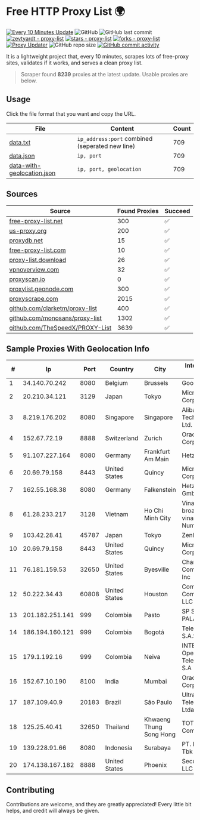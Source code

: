 
# Free HTTP Proxy List 🌍

[![Every 10 Minutes Update](https://github.com/mertguvencli/http-proxy-list/actions/workflows/main.yml/badge.svg?branch=main)](https://github.com/mertguvencli/http-proxy-list/actions/workflows/main.yml)
![GitHub](https://img.shields.io/github/license/mertguvencli/http-proxy-list)
![GitHub last commit](https://img.shields.io/github/last-commit/mertguvencli/http-proxy-list)
[![zevtyardt - proxy-list](https://img.shields.io/static/v1?label=zevtyardt&message=proxy-list&color=blue&logo=github)](https://github.com/zevtyardt/proxy-list "Go to GitHub repo")
[![stars - proxy-list](https://img.shields.io/github/stars/zevtyardt/proxy-list?style=social)](https://github.com/zevtyardt/proxy-list)
[![forks - proxy-list](https://img.shields.io/github/forks/zevtyardt/proxy-list?style=social)](https://github.com/zevtyardt/proxy-list)
[![Proxy Updater](https://github.com/zevtyardt/proxy-list/workflows/Proxy%20Updater/badge.svg)](https://github.com/zevtyardt/proxy-list/actions?query=workflow:"Proxy+Updater")
![GitHub repo size](https://img.shields.io/github/repo-size/zevtyardt/proxy-list)
[![GitHub commit activity](https://img.shields.io/github/commit-activity/m/zevtyardt/proxy-list?logo=commits)](https://github.com/zevtyardt/proxy-list/commits/main)

It is a lightweight project that, every 10 minutes, scrapes lots of free-proxy sites, validates if it works, and serves a clean proxy list.

> Scraper found **8239** proxies at the latest update. Usable proxies are below.

## Usage

Click the file format that you want and copy the URL.

|File|Content|Count|
|----|-------|-----|
|[data.txt](https://raw.githubusercontent.com/mertguvencli/http-proxy-list/main/proxy-list/data.txt)|`ip_address:port` combined (seperated new line)|709|
|[data.json](https://raw.githubusercontent.com/mertguvencli/http-proxy-list/main/proxy-list/data.json)|`ip, port`|709|
|[data-with-geolocation.json](https://raw.githubusercontent.com/mertguvencli/http-proxy-list/main/proxy-list/data-with-geolocation.json)|`ip, port, geolocation`|709|

## Sources

|Source|Found Proxies|Succeed|
|------|-------------|-------|
|[free-proxy-list.net](https://free-proxy-list.net)|300|✅|
|[us-proxy.org](https://www.us-proxy.org)|200|✅|
|[proxydb.net](http://proxydb.net)|15|✅|
|[free-proxy-list.com](https://free-proxy-list.com/?page=&port=&type%5B%5D=http&type%5B%5D=https&up_time=0&search=Search)|10|✅|
|[proxy-list.download](https://www.proxy-list.download/HTTP)|26|✅|
|[vpnoverview.com](https://vpnoverview.com/privacy/anonymous-browsing/free-proxy-servers)|32|✅|
|[proxyscan.io](https://www.proxyscan.io)|0|✅|
|[proxylist.geonode.com](https://proxylist.geonode.com/api/proxy-list?limit=300&page=1&sort_by=lastChecked&sort_type=desc&protocols=http,https)|300|✅|
|[proxyscrape.com](https://api.proxyscrape.com/v2/?request=displayproxies&protocol=http&timeout=10000&country=all&ssl=all&anonymity=all)|2015|✅|
|[github.com/clarketm/proxy-list](https://raw.githubusercontent.com/clarketm/proxy-list/master/proxy-list-raw.txt)|400|✅|
|[github.com/monosans/proxy-list](https://raw.githubusercontent.com/monosans/proxy-list/main/proxies/http.txt)|1302|✅|
|[github.com/TheSpeedX/PROXY-List](https://raw.githubusercontent.com/TheSpeedX/PROXY-List/master/http.txt)|3639|✅|


## Sample Proxies With Geolocation Info

|#|Ip|Port|Country|City|Internet Service Provider|
|-|--|----|-------|----|-------------------------|
|1|34.140.70.242|8080|Belgium|Brussels|Google LLC|
|2|20.210.34.121|3129|Japan|Tokyo|Microsoft Corporation|
|3|8.219.176.202|8080|Singapore|Singapore|Alibaba (US) Technology Co., Ltd.|
|4|152.67.72.19|8888|Switzerland|Zurich|Oracle Corporation|
|5|91.107.227.164|8080|Germany|Frankfurt Am Main|Hetzner Online AG|
|6|20.69.79.158|8443|United States|Quincy|Microsoft Corporation|
|7|162.55.168.38|8080|Germany|Falkenstein|Hetzner Online GmbH|
|8|61.28.233.217|3128|Vietnam|Ho Chi Minh City|Vinadata broadcast via vinagame AS Number|
|9|103.42.28.41|45787|Japan|Tokyo|Zenlayer Inc|
|10|20.69.79.158|8443|United States|Quincy|Microsoft Corporation|
|11|76.181.159.53|32650|United States|Byesville|Charter Communications Inc|
|12|50.222.34.43|60808|United States|Houston|Comcast Cable Communications, LLC|
|13|201.182.251.141|999|Colombia|Pasto|SP SISTEMAS PALACIOS LTDA|
|14|186.194.160.121|999|Colombia|Bogotá|Telenet Digital S.A.S|
|15|179.1.192.16|999|Colombia|Neiva|INTERNEXA Brasil Operadora de Telecomunica??es S.A|
|16|152.67.10.190|8100|India|Mumbai|Oracle Corporation|
|17|187.109.40.9|20183|Brazil|São Paulo|Ultranet Telecomunicações Ltda|
|18|125.25.40.41|32650|Thailand|Khwaeng Thung Song Hong|TOT Public Company Limited|
|19|139.228.91.66|8080|Indonesia|Surabaya|PT. First Media, Tbk|
|20|174.138.167.182|8888|United States|Phoenix|Secured Servers LLC|



## Contributing

Contributions are welcome, and they are greatly appreciated! Every
little bit helps, and credit will always be given.


